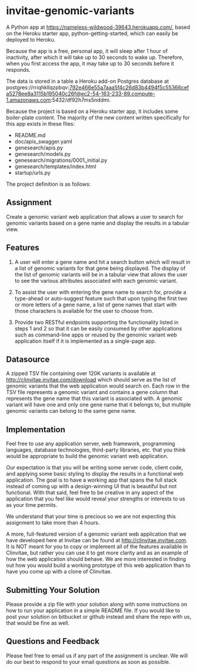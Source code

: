 # invitae-genomic-variants

A Python app at https://nameless-wildwood-39643.herokuapp.com/, based on the Heroku starter app, python-getting-started, which can easily be deployed to Heroku.

Because the app is a free, personal app, it will sleep after 1 hour of inactivity, after which it will take up to 30 seconds to wake up. Therefore, when you first access the app, it may take up to 30 seconds before it responds.

The data is stored in a table a Heroku add-on Postgres database at postgres://rriqhkllqzpbqv:792e466e55a7aaa5f4c26d83b4494f5c55366cefa5278ee8a3115b195040c26f@ec2-54-163-233-89.compute-1.amazonaws.com:5432/df92h7ms5nddmi.

Because the project is based on a Heroku starter app, it includes some boiler-plate content. The majority of the new content written specifically for this app exists in these files:
- README.md
- doc/apis_swagger.yaml
- genesearch/apis.py
- genesearch/models.py
- genesearch/migrations/0001_initial.py
- genesearch/templates/index.html
- startup/urls.py


The project definition is as follows:

Assignment
-----------------
Create a genomic variant web application that allows a user to search for genomic variants based on a gene name and display the results in a tabular view.

Features
-------------  
1) A user will enter a gene name and hit a search button which will result in a list of genomic variants for that gene being displayed.  The display of the list of genomic variants will be in a tabular view that allows the user to see the various attributes associated with each genomic variant.

2) To assist the user with entering the gene name to search for, provide a type-ahead or auto-suggest feature such that upon typing the first two or more letters of a gene name, a list of gene names that start with those characters is available for the user to choose from.

3) Provide two RESTful endpoints supporting the functionality listed in steps 1 and 2 so that it can be easily consumed by other applications such as command-line apps or reused by the genomic variant web application itself if it is implemented as a single-page app.

Datasource
-----------------
A zipped TSV file containing over 120K variants is available at http://clinvitae.invitae.com/download which should serve as the list of genomic variants that the web application would search on.  Each row in the TSV file represents a genomic variant and contains a gene column that represents the gene name that this variant is associated with.  A genomic variant will have one and only one gene name that it belongs to, but multiple genomic variants can belong to the same gene name.

Implementation 
----------------------
Feel free to use any application server, web framework, programming languages, database technologies, third-party libraries, etc. that you think would be appropriate to build the genomic variant web application.

Our expectation is that you will be writing some server code, client code, and applying some basic styling to display the results in a functional web application.  The goal is to have a working app that spans the full stack instead of coming up with a design-winning UI that is beautiful but not functional.  With that said, feel free to be creative in any aspect of the application that you feel like would reveal your strengths or interests to us as your time permits.  

We understand that your time is precious so we are not expecting this assignment to take more than 4 hours.

A more, full-featured version of a genomic variant web application that we have developed here at Invitae can be found at http://clinvitae.invitae.com.  It is NOT meant for you to copy or implement all of the features available in Clinvitae, but rather you can use it to get more clarity and as an example of how the web application should behave.  We are more interested in finding out how you would build a working prototype of this web application than to have you come up with a clone of Clinvitae.

Submitting Your Solution
------------------------------------
Please provide a zip file with your solution along with some instructions on how to run your application in a simple README file.  If you would like to post your solution on bitbucket or github instead and share the repo with us, that would be fine as well.

Questions and Feedback
----------------------------------
Please feel free to email us if any part of the assignment is unclear.  We will do our best to respond to your email questions as soon as possible.
